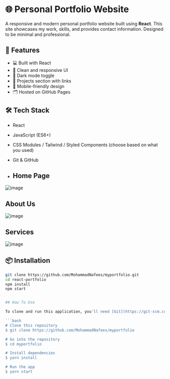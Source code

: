 # 🌐 Personal Portfolio Website

A responsive and modern personal portfolio website built using **React**. This site showcases my work, skills, and provides contact information. Designed to be minimal and professional.

## 🚀 Features

- 💻 Built with React
- 🎨 Clean and responsive UI
- 🌙 Dark mode toggle
- 🧰 Projects section with links
- 📱 Mobile-friendly design
- 🗂️ Hosted on GitHub Pages

## 🛠️ Tech Stack

- React
- JavaScript (ES6+)
- CSS Modules / Tailwind / Styled Components (choose based on what you used)
- Git & GitHub

- ## Home Page
![image](https://github.com/user-attachments/assets/4c3bd459-bb71-4102-a05a-a3d3091c60a9)

## About Us

![image](https://github.com/user-attachments/assets/2880a1a9-efa9-49a9-ad7e-043813c5efd5)

## Services

![image](https://github.com/user-attachments/assets/6b5a1731-99a0-4d19-95fe-e45c55dfb75b)

## 📦 Installation

```bash
git clone https://github.com/MohammadNafees/myportfolio.git
cd react-portfolio
npm install
npm start


## How To Use

To clone and run this application, you'll need [Git](https://git-scm.com) and [Node.js](https://nodejs.org/en/download/). From your command line:

```bash
# Clone this repository
$ git clone https://github.com/MohammadNafees/myportfolio

# Go into the repository
$ cd myportfolio

# Install dependencies
$ yarn install

# Run the app
$ yarn start
```

<!-- ## Credits

This website uses the following open source packages:

- [Node.js](https://nodejs.org/)





## License

MIT


> Twitter [@CodeWithNafees](https://twitter.com/CodeWithNafees) -->
